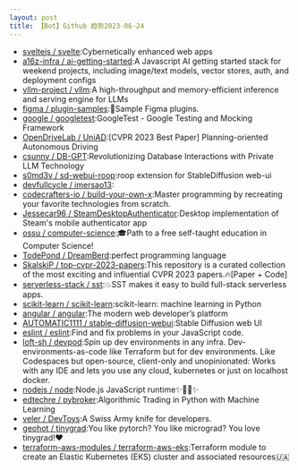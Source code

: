 ```yaml
---
layout: post
title: 【Bot】Github 趋势2023-06-24
---
```


* [sveltejs / svelte](https://github.com/sveltejs/svelte):Cybernetically enhanced web apps
* [a16z-infra / ai-getting-started](https://github.com/a16z-infra/ai-getting-started):A Javascript AI getting started stack for weekend projects, including image/text models, vector stores, auth, and deployment configs
* [vllm-project / vllm](https://github.com/vllm-project/vllm):A high-throughput and memory-efficient inference and serving engine for LLMs
* [figma / plugin-samples](https://github.com/figma/plugin-samples):🔌Sample Figma plugins.
* [google / googletest](https://github.com/google/googletest):GoogleTest - Google Testing and Mocking Framework
* [OpenDriveLab / UniAD](https://github.com/OpenDriveLab/UniAD):[CVPR 2023 Best Paper] Planning-oriented Autonomous Driving
* [csunny / DB-GPT](https://github.com/csunny/DB-GPT):Revolutionizing Database Interactions with Private LLM Technology
* [s0md3v / sd-webui-roop](https://github.com/s0md3v/sd-webui-roop):roop extension for StableDiffusion web-ui
* [devfullcycle / imersao13](https://github.com/devfullcycle/imersao13):
* [codecrafters-io / build-your-own-x](https://github.com/codecrafters-io/build-your-own-x):Master programming by recreating your favorite technologies from scratch.
* [Jessecar96 / SteamDesktopAuthenticator](https://github.com/Jessecar96/SteamDesktopAuthenticator):Desktop implementation of Steam's mobile authenticator app
* [ossu / computer-science](https://github.com/ossu/computer-science):🎓Path to a free self-taught education in Computer Science!
* [TodePond / DreamBerd](https://github.com/TodePond/DreamBerd):perfect programming language
* [SkalskiP / top-cvpr-2023-papers](https://github.com/SkalskiP/top-cvpr-2023-papers):This repository is a curated collection of the most exciting and influential CVPR 2023 papers.🔥[Paper + Code]
* [serverless-stack / sst](https://github.com/serverless-stack/sst):💥SST makes it easy to build full-stack serverless apps.
* [scikit-learn / scikit-learn](https://github.com/scikit-learn/scikit-learn):scikit-learn: machine learning in Python
* [angular / angular](https://github.com/angular/angular):The modern web developer’s platform
* [AUTOMATIC1111 / stable-diffusion-webui](https://github.com/AUTOMATIC1111/stable-diffusion-webui):Stable Diffusion web UI
* [eslint / eslint](https://github.com/eslint/eslint):Find and fix problems in your JavaScript code.
* [loft-sh / devpod](https://github.com/loft-sh/devpod):Spin up dev environments in any infra. Dev-environments-as-code like Terraform but for dev environments. Like Codespaces but open-source, client-only and unopinionated: Works with any IDE and lets you use any cloud, kubernetes or just on localhost docker.
* [nodejs / node](https://github.com/nodejs/node):Node.js JavaScript runtime✨🐢🚀✨
* [edtechre / pybroker](https://github.com/edtechre/pybroker):Algorithmic Trading in Python with Machine Learning
* [veler / DevToys](https://github.com/veler/DevToys):A Swiss Army knife for developers.
* [geohot / tinygrad](https://github.com/geohot/tinygrad):You like pytorch? You like micrograd? You love tinygrad!❤️
* [terraform-aws-modules / terraform-aws-eks](https://github.com/terraform-aws-modules/terraform-aws-eks):Terraform module to create an Elastic Kubernetes (EKS) cluster and associated resources🇺🇦
